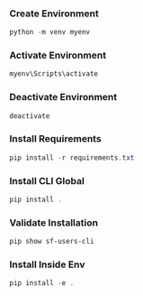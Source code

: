 ### Create Environment

```powershell
python -m venv myenv
```

### Activate Environment

```.cmd
myenv\Scripts\activate
```

### Deactivate Environment

```.cmd
deactivate
```

### Install Requirements

```powershell
pip install -r requirements.txt
```

### Install CLI Global

```powershell
pip install .
```

### Validate Installation

```powershell
pip show sf-users-cli
```

### Install Inside Env

```powershell
pip install -e .
```
